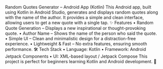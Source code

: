 Random Quotes Generator – Android App (Kotlin)
This Android app, built using Kotlin in Android Studio, generates and displays random quotes along with the name of the author. It provides a simple and clean interface, allowing users to get a new quote with a single tap.
✨ Features
•	Random Quote Generation – Displays a new inspirational or thought-provoking quote.
•	Author Name – Shows the name of the person who said the quote.
•	Simple UI – Clean and minimalistic design for a distraction-free experience.
•	Lightweight & Fast – No extra features, ensuring smooth performance.
🛠️ Tech Stack
•	Language: Kotlin
•	Framework: Android Jetpack Components
•	UI: XML-based layout / Jetpack Compose
This project is perfect for beginners learning Kotlin and Android development. 🚀
